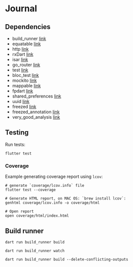 # Journal

## Dependencies

* build_runner [link](https://pub.dev/packages/build_runner)
* equatable [link](https://pub.dev/packages/equatable)
* http [link](https://pub.dev/packages/http)
* rxDart [link](https://pub.dev/packages/rxdart)
* isar [link](https://pub.dev/packages/isar)
* go_router [link](https://pub.dev/packages/go_router)
* test [link](https://pub.dev/packages/test)
* bloc_test [link](https://pub.dev/packages/bloc_test)
* mockito [link](https://pub.dev/packages/mockito)
* mappable [link](https://pub.dev/packages/dart_mappable)
* fpdart [link](https://pub.dev/packages/fpdart)
* shared_preferences [link](https://pub.dev/packages/shared_preferences)
* uuid [link](https://pub.dev/packages/uuid)
* freezed [link](https://pub.dev/packages/freezed)
* freezed_annotation [link](https://pub.dev/packages/freezed_annotation)
* very_good_analysis [link](https://pub.dev/packages/very_good_analysis)

## Testing

Run tests:

```shell
flutter test
```

### Coverage

Example generating coverage report using `lcov`:

```shell
# generate `coverage/lcov.info` file
flutter test --coverage

# Generate HTML report, on MAC OS: `brew install lcov`:
genhtml coverage/lcov.info -o coverage/html

# Open report
open coverage/html/index.html
```

## Build runner

```shell
dart run build_runner build
```

```shell
dart run build_runner watch
```

```shell
dart run build_runner build --delete-conflicting-outputs
```
